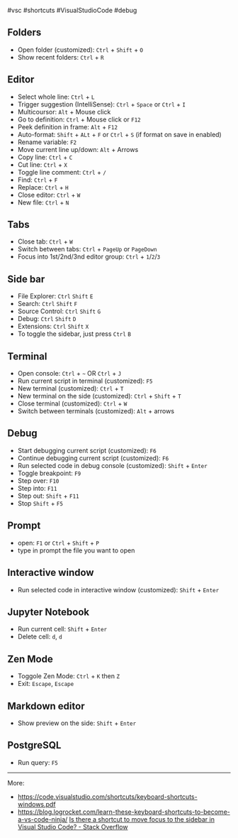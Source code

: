 #vsc #shortcuts #VisualStudioCode #debug

## Folders
- Open folder (customized): `Ctrl` + `Shift` + `O`
- Show recent folders: `Ctrl` + `R`

## Editor
- Select whole line: `Ctrl` + `L`
- Trigger suggestion (IntelliSense): `Ctrl` + `Space` or `Ctrl` + `I`
- Multicoursor: `Alt` + Mouse click
- Go to definition: `Ctrl` + Mouse click or `F12`
- Peek definition in frame: `Alt` + `F12`
- Auto-format: `Shift` + `ALt` + `F` or `Ctrl` + `S` (if format on save in enabled) 
- Rename variable: `F2`
- Move current line up/down: `Alt` + Arrows
- Copy line: `Ctrl` + `C`
- Cut line: `Ctrl` + `X`
- Toggle line comment: `Ctrl` + `/`
- Find: `Ctrl` + `F` 
- Replace: `Ctrl` + `H` 
- Close editor: `Ctrl` + `W`
- New file: `Ctrl` + `N`

## Tabs
- Close tab: `Ctrl` + `W`
- Switch between tabs: `Ctrl` + `PageUp` or `PageDown`
- Focus into 1st/2nd/3nd editor group: `Ctrl` + `1`/`2`/`3` 

## Side bar
- File Explorer: `Ctrl` `Shift` `E`
-  Search: `Ctrl` `Shift` `F`
-  Source Control: `Ctrl` `Shift` `G`
-  Debug: `Ctrl` `Shift` `D`
-  Extensions: `Ctrl` `Shift` `X`
- To toggle the sidebar, just press `Ctrl` `B`

## Terminal
- Open console: `Ctrl` + `~` OR `Ctrl` + `J`
- Run current script in terminal (customized): `F5`
- New terminal (customized): `Ctrl` + `T` 
- New terminal on the side (customized): `Ctrl` + `Shift` + `T` 
- Close terminal (customized): `Ctrl` + `W`
- Switch between terminals (customized): `Alt` + arrows

## Debug 
- Start debugging  current script (customized): `F6`
- Continue debugging  current script (customized): `F6`
- Run selected code in debug console (customized): `Shift` + `Enter`
- Toggle breakpoint: `F9`
- Step over: `F10` 
- Step into: `F11` 
- Step out: `Shift` + `F11` 
- Stop `Shift` + `F5` 

## Prompt
- open: `F1` or `Ctrl` + `Shift` + `P`
- type in prompt the file you want to open

## Interactive window 
- Run selected code in interactive window (customized): `Shift` + `Enter`

## Jupyter Notebook
- Run current cell: `Shift` + `Enter`
- Delete cell: `d`, `d`

##  Zen Mode
- Toggole Zen Mode: `Ctrl` + `K` then `Z`
- Exit: `Escape`, `Escape`

## Markdown editor
- Show preview on the side: `Shift` + `Enter`

## PostgreSQL
- Run query: `F5`

---
More:

- https://code.visualstudio.com/shortcuts/keyboard-shortcuts-windows.pdf
- https://blog.logrocket.com/learn-these-keyboard-shortcuts-to-become-a-vs-code-ninja/
  [Is there a shortcut to move focus to the sidebar in Visual Studio Code? - Stack Overflow](https://stackoverflow.com/questions/49662075/is-there-a-shortcut-to-move-focus-to-the-sidebar-in-visual-studio-code)

